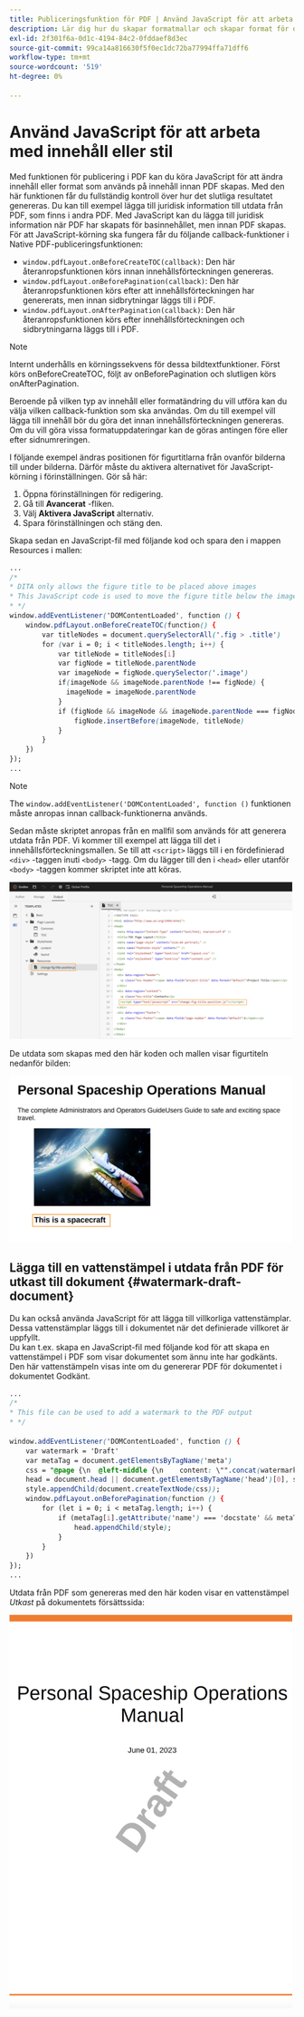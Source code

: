 ```yaml
---
title: Publiceringsfunktion för PDF | Använd JavaScript för att arbeta med innehåll eller format
description: Lär dig hur du skapar formatmallar och skapar format för ditt innehåll.
exl-id: 2f301f6a-0d1c-4194-84c2-0fddaef8d3ec
source-git-commit: 99ca14a816630f5f0ec1dc72ba77994ffa71dff6
workflow-type: tm+mt
source-wordcount: '519'
ht-degree: 0%

---
```


# Använd JavaScript för att arbeta med innehåll eller stil

Med funktionen för publicering i PDF kan du köra JavaScript för att ändra innehåll eller format som används på innehåll innan PDF skapas. Med den här funktionen får du fullständig kontroll över hur det slutliga resultatet genereras. Du kan till exempel lägga till juridisk information till utdata från PDF, som finns i andra PDF. Med JavaScript kan du lägga till juridisk information när PDF har skapats för basinnehållet, men innan PDF skapas.\
För att JavaScript-körning ska fungera får du följande callback-funktioner i Native PDF-publiceringsfunktionen:

* `window.pdfLayout.onBeforeCreateTOC(callback)`: Den här återanropsfunktionen körs innan innehållsförteckningen genereras.
* `window.pdfLayout.onBeforePagination(callback)`: Den här återanropsfunktionen körs efter att innehållsförteckningen har genererats, men innan sidbrytningar läggs till i PDF.
* `window.pdfLayout.onAfterPagination(callback)`: Den här återanropsfunktionen körs efter innehållsförteckningen och sidbrytningarna läggs till i PDF.

>[!NOTE]
>
>Internt underhålls en körningssekvens för dessa bildtextfunktioner. Först körs onBeforeCreateTOC, följt av onBeforePagination och slutligen körs onAfterPagination.

Beroende på vilken typ av innehåll eller formatändring du vill utföra kan du välja vilken callback-funktion som ska användas. Om du till exempel vill lägga till innehåll bör du göra det innan innehållsförteckningen genereras. Om du vill göra vissa formatuppdateringar kan de göras antingen före eller efter sidnumreringen.

I följande exempel ändras positionen för figurtitlarna från ovanför bilderna till under bilderna. Därför måste du aktivera alternativet för JavaScript-körning i förinställningen. Gör så här:

1. Öppna förinställningen för redigering.
1. Gå till **Avancerat** -fliken.
1. Välj **Aktivera JavaScript** alternativ.
1. Spara förinställningen och stäng den.

Skapa sedan en JavaScript-fil med följande kod och spara den i mappen Resources i mallen:

```css
...
/*
* DITA only allows the figure title to be placed above images 
* This JavaScript code is used to move the figure title below the image
* */
window.addEventListener('DOMContentLoaded', function () {
    window.pdfLayout.onBeforeCreateTOC(function() {
        var titleNodes = document.querySelectorAll('.fig > .title')
        for (var i = 0; i < titleNodes.length; i++) {
            var titleNode = titleNodes[i]
            var figNode = titleNode.parentNode
            var imageNode = figNode.querySelector('.image')
            if(imageNode && imageNode.parentNode !== figNode) {
              imageNode = imageNode.parentNode
            }
            if (figNode && imageNode && imageNode.parentNode === figNode) {
                figNode.insertBefore(imageNode, titleNode)
            }
        }
    })
});
...
```

>[!NOTE]
>
>The `window.addEventListener('DOMContentLoaded', function ()` funktionen måste anropas innan callback-funktionerna används.

Sedan måste skriptet anropas från en mallfil som används för att generera utdata från PDF. Vi kommer till exempel att lägga till det i innehållsförteckningsmallen. Se till att `<script>` läggs till i en fördefinierad `<div>` -taggen inuti `<body>` -tagg. Om du lägger till den i `<head>` eller utanför `<body>` -taggen kommer skriptet inte att köras.

<img src="./assets/js-added-resources-template.png" width="500">

De utdata som skapas med den här koden och mallen visar figurtiteln nedanför bilden:

<img src="./assets/fig-title-below-image.png" width="500">

## Lägga till en vattenstämpel i utdata från PDF för utkast till dokument {#watermark-draft-document}

Du kan också använda JavaScript för att lägga till villkorliga vattenstämplar. Dessa vattenstämplar läggs till i dokumentet när det definierade villkoret är uppfyllt.\
Du kan t.ex. skapa en JavaScript-fil med följande kod för att skapa en vattenstämpel i PDF som visar dokumentet som ännu inte har godkänts. Den här vattenstämpeln visas inte om du genererar PDF för dokumentet i dokumentet Godkänt.

```css
...
/*
* This file can be used to add a watermark to the PDF output
* */

window.addEventListener('DOMContentLoaded', function () {
    var watermark = 'Draft'
    var metaTag = document.getElementsByTagName('meta')
    css = "@page {\n  @left-middle {\n    content: \"".concat(watermark, "\";\n    z-index: 100;\n    font-family: sans-serif;\n    font-size: 80pt;\n    font-weight: bold;\n    color: gray(0, 0.3);\n    text-align: center;\n    transform: rotate(-54.7deg);\n    position: absolute;\n    left: 0;\n    top: 0;\n    width: 100%;\n    height: 100%;\n  }\n}")
    head = document.head || document.getElementsByTagName('head')[0], style = document.createElement('style');
    style.appendChild(document.createTextNode(css));
    window.pdfLayout.onBeforePagination(function () {
        for (let i = 0; i < metaTag.length; i++) {
            if (metaTag[i].getAttribute('name') === 'docstate' && metaTag[i].getAttribute('value') !== 'Approved') {
                head.appendChild(style);
            }
        }
    })
});
...
```

Utdata från PDF som genereras med den här koden visar en vattenstämpel *Utkast* på dokumentets försättssida:

<img src="./assets/draft-watermark.png" width="500">
